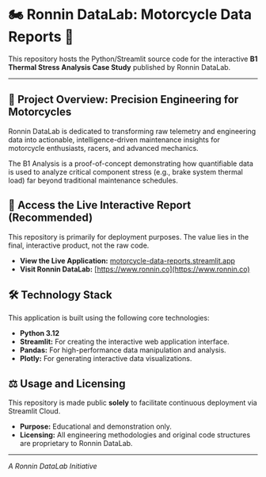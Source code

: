 # 🏍️ Ronnin DataLab: Motorcycle Data Reports 🚀

This repository hosts the Python/Streamlit source code for the interactive **B1 Thermal Stress Analysis Case Study** published by Ronnin DataLab.

---

## 🎯 Project Overview: Precision Engineering for Motorcycles

Ronnin DataLab is dedicated to transforming raw telemetry and engineering data into actionable, intelligence-driven maintenance insights for motorcycle enthusiasts, racers, and advanced mechanics.

The B1 Analysis is a proof-of-concept demonstrating how quantifiable data is used to analyze critical component stress (e.g., brake system thermal load) far beyond traditional maintenance schedules.

## 🔗 Access the Live Interactive Report (Recommended)

This repository is primarily for deployment purposes. The value lies in the final, interactive product, not the raw code.

* **View the Live Application:** [motorcycle-data-reports.streamlit.app](https://motorcycle-data-reports.streamlit.app/)
* **Visit Ronnin DataLab:** [https://www.ronnin.co](https://www.ronnin.co)

## 🛠️ Technology Stack

This application is built using the following core technologies:

* **Python 3.12**
* **Streamlit:** For creating the interactive web application interface.
* **Pandas:** For high-performance data manipulation and analysis.
* **Plotly:** For generating interactive data visualizations.

## ⚖️ Usage and Licensing

This repository is made public **solely** to facilitate continuous deployment via Streamlit Cloud.

* **Purpose:** Educational and demonstration only.
* **Licensing:** All engineering methodologies and original code structures are proprietary to Ronnin DataLab.

---
*A Ronnin DataLab Initiative*